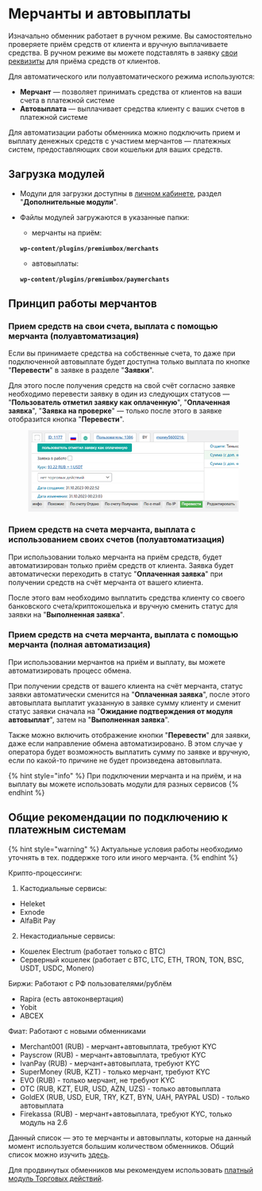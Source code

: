 # Мерчанты и автовыплаты

Изначально обменник работает в ручном режиме. Вы самостоятельно проверяете приём средств от клиента и вручную выплачиваете средства. В ручном режиме вы можете подставлять в заявку [свои реквизиты](https://premium.gitbook.io/main/osnovnye-nastroiki/merchanty-i-avtovyplaty/merchanty/ispolzovanie-svoikh-kart-koshelkov-schetov) для приёма средств от клиентов.

Для автоматического или полуавтоматического режима используются:

* **Мерчант** — позволяет принимать средства от клиентов на ваши счета в платежной системе
* **Автовыплата** — выплачивает средства клиенту с ваших счетов в платежной системе

Для автоматизации работы обменника можно подключить прием и выплату денежных средств с участием мерчантов — платежных систем, предоставляющих свои кошельки для ваших средств.

## Загрузка модулей

* Модули для загрузки доступны в [личном кабинете](https://premiumexchanger.com/uscripts/), раздел "**Дополнительные модули**".
*   Файлы модулей загружаются в указанные папки:

    * мерчанты на приём:

    **`wp-content/plugins/premiumbox/merchants`**

    * автовыплаты:

    **`wp-content/plugins/premiumbox/paymerchants`**

## Принцип работы мерчантов

### Прием средств на свои счета, выплата с помощью мерчанта (полуавтоматизация)

Если вы принимаете средства на собственные счета, то даже при подключенной автовыплате будет доступна только выплата по кнопке "**Перевести**" в заявке в разделе "**Заявки**".

Для этого после получения средств на свой счёт согласно заявке необходимо перевести заявку в один из следующих статусов — "**Пользователь отметил заявку как оплаченную**", "**Оплаченная заявка**", "**Заявка на проверке**" — только после этого в заявке отобразится кнопка "**Перевести**".

<figure><img src="../../.gitbook/assets/image (795).png" alt=""><figcaption></figcaption></figure>

### Прием средств на счета мерчанта, выплата с использованием своих счетов (полуавтоматизация)

При использовании только мерчанта на приём средств, будет автоматизирован только приём средств от клиента. Заявка будет автоматически переходить в статус "**Оплаченная заявка**" при получении средств на счёт мерчанта от вашего клиента.

После этого вам необходимо выплатить средства клиенту со своего банковского счета/криптокошелька и вручную сменить статус для заявки на "**Выполненная заявка**".

### Прием средств на счета мерчанта, выплата с помощью мерчанта (полная автоматизация)

При использовании мерчантов на приём и выплату, вы можете автоматизировать процесс обмена.

При получении средств от вашего клиента на счёт мерчанта, статус заявки автоматически сменится на "**Оплаченная заявка**", после этого автовыплата выплатит указанную в заявке сумму клиенту и сменит статус заявки сначала на "**Ожидание подтверждения от модуля автовыплат**", затем на "**Выполненная заявка**".

Также можно включить отображение кнопки "**Перевести**" для заявки, даже если направление обмена автоматизировано. В этом случае у оператора будет возможность выплатить сумму по заявке и вручную, если по какой-то причине не будет произведена автовыплата.

{% hint style="info" %}
При подключении мерчанта и на приём, и на выплату вы можете использовать модули для разных сервисов
{% endhint %}

## Общие рекомендации по подключению к платежным системам

{% hint style="warning" %}
Актуальные условия работы необходимо уточнять в тех. поддержке того или иного мерчанта.
{% endhint %}

Крипто-процессинги:

1. Кастодиальные сервисы:

* Heleket
* Exnode
* AlfaBit Pay

2. Некастодиальные сервисы:

* Кошелек Electrum (работает только с BTC)
* Серверный кошелек (работает с BTC, LTC, ETH, TRON, TON, BSC, USDT, USDC, Monero)

Биржи: Работают с РФ пользователями/рублём

* Rapira (есть автоконвертация)
* Yobit
* ABCEX

Фиат: Работают с новыми обменниками

* Merchant001 (RUB) - мерчант+автовыплата, требуют KYC
* Payscrow (RUB) - мерчант+автовыплата, требуют KYC
* IvanPay (RUB) - мерчант+автовыплата, требуют KYC
* SuperMoney (RUB, KZT) - только мерчант, требуют KYC
* EVO (RUB) - только мерчант, не требуют KYC
* OTC (RUB, KZT, EUR, USD, AZN, UZS) - только автовыплата
* GoldEX (RUB, USD, EUR, TRY, KZT, BYN, UAH, PAYPAL USD) - только автовыплата
* Firekassa (RUB) - мерчант+автовыплата, требуют KYC, только модуль на 2.6

Данный список — это те мерчанты и автовыплаты, которые на данный момент используется большим количеством обменников. Общий список можно изучить [здесь](https://premiumexchanger.com/modules/).

Для продвинутых обменников мы рекомендуем использовать [платный модуль Торговых действий](https://premiumexchanger.com/tradeapi/).
